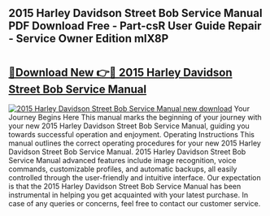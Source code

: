 ## 2015 Harley Davidson Street Bob Service Manual PDF Download Free - Part-csR User Guide Repair - Service Owner Edition mIX8P

# <h2><a href="http://bc47521.oget.top/?id=2015+Harley+Davidson+Street+Bob+Service+Manual">🔗Download New 👉🔴 2015 Harley Davidson Street Bob Service Manual</a></h2>

[![2015 Harley Davidson Street Bob Service Manual new download](https://i.imgur.com/5g1atiW.png)](http://bc47521.oget.top/?id=2015+Harley+Davidson+Street+Bob+Service+Manual)
Your Journey Begins Here This manual marks the beginning of your journey with your new 2015 Harley Davidson Street Bob Service Manual, guiding you towards successful operation and enjoyment. Operating Instructions This manual outlines the correct operating procedures for your new 2015 Harley Davidson Street Bob Service Manual. 2015 Harley Davidson Street Bob Service Manual advanced features include image recognition, voice commands, customizable profiles, and automatic backups, all easily controlled through the user-friendly and intuitive interface. Our expectation is that the 2015 Harley Davidson Street Bob Service Manual has been instrumental in helping you get acquainted with your latest purchase. In case of any queries or concerns, feel free to contact our customer service.
